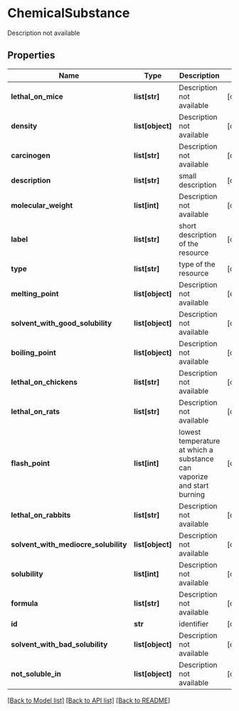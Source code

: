# ChemicalSubstance

Description not available
## Properties
Name | Type | Description | Notes
------------ | ------------- | ------------- | -------------
**lethal_on_mice** | **list[str]** | Description not available | [optional] 
**density** | **list[object]** | Description not available | [optional] 
**carcinogen** | **list[str]** | Description not available | [optional] 
**description** | **list[str]** | small description | [optional] 
**molecular_weight** | **list[int]** | Description not available | [optional] 
**label** | **list[str]** | short description of the resource | [optional] 
**type** | **list[str]** | type of the resource | [optional] 
**melting_point** | **list[object]** | Description not available | [optional] 
**solvent_with_good_solubility** | **list[object]** | Description not available | [optional] 
**boiling_point** | **list[object]** | Description not available | [optional] 
**lethal_on_chickens** | **list[str]** | Description not available | [optional] 
**lethal_on_rats** | **list[str]** | Description not available | [optional] 
**flash_point** | **list[int]** | lowest temperature at which a substance can vaporize and start burning | [optional] 
**lethal_on_rabbits** | **list[str]** | Description not available | [optional] 
**solvent_with_mediocre_solubility** | **list[object]** | Description not available | [optional] 
**solubility** | **list[int]** | Description not available | [optional] 
**formula** | **list[str]** | Description not available | [optional] 
**id** | **str** | identifier | [optional] 
**solvent_with_bad_solubility** | **list[object]** | Description not available | [optional] 
**not_soluble_in** | **list[object]** | Description not available | [optional] 

[[Back to Model list]](../README.md#documentation-for-models) [[Back to API list]](../README.md#documentation-for-api-endpoints) [[Back to README]](../README.md)


